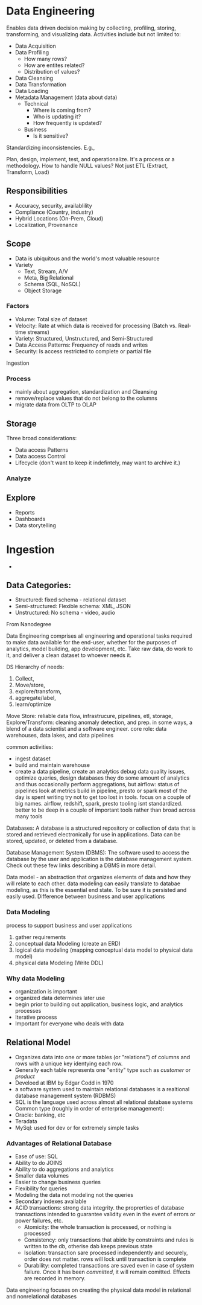 # Data Engineering
Enables data driven decision making by collecting, profiling, storing, transforming, and visualizing data.
Activities include but not limited to:
- Data Acquisition
- Data Profiling
  - How many rows?
  - How are entites related?
  - Distribution of values?
- Data Cleansing
- Data Transformation
- Data Loading
- Metadata Management (data about data)
  - Technical
    - Where is coming from?
    - Who is updating it?
    - How frequently is updated?
  - Business
    - Is it sensitive?


Standardizing inconsistencies. E.g.,

Plan, design, implement, test, and operationalize.
It's a process or a methodology.
How to handle NULL values?
Not just ETL (Extract, Transform, Load)

## Responsibilities
- Accuracy, security, availablility
- Compliance (Country, industry)
- Hybrid Locations (On-Prem, Cloud)
- Localization, Provenance

## Scope
- Data is ubiquitous and the world's most valuable resource
- Variety
  - Text, Stream, A/V
  - Meta, Big Relational
  - Schema (SQL, NoSQL)
  - Object Storage


### Factors
 - Volume: Total size of dataset
 - Velocity: Rate at which data is received for processing (Batch vs. Real-time streams)
 - Variety: Structured, Unstructured, and Semi-Structured
 - Data Access Patterns: Frequency of reads and writes
 - Security: Is access restricted to complete or partial file

Ingestion

 ### Process
 -  mainly about aggregation, standardization and Cleansing
 - remove/replace values that do not belong to the columns
 - migrate data from OLTP to OLAP

 ## Storage
 Three broad considerations:
 - Data access Patterns
 - Data access Control
 - Lifecycle (don't want to keep it indefintely, may want to archive it.)

 ### Analyze

 ## Explore
 - Reports
 - Dashboards
 - Data storytelling

 # Ingestion
 -

 ## Data Categories:
 - Structured: fixed schema - relational dataset
- Semi-structured: Flexible schema: XML, JSON
- Unstructured: No schema -  video, audio

From Nanodegree

Data Engineering comprises all engineering and operational tasks required to make data available for the end-user, whether for the purposes of analytics, model building, app development, etc.
Take raw data, do work to it, and deliver a clean dataset to whoever needs it.

DS Hierarchy of needs:
1. Collect,
2. Move/store,
3. explore/transform,
4. aggregate/label,
5. learn/optimize


 Move Store: reliable data flow, infrastrucure, pipelines, etl, storage,
Explore/Transform: cleaning anomaly detection, and prep.
in some ways, a blend of a data scientist and a software engineer.
core role: data warehouses, data lakes, and data pipelines

common activities:
- ingest dataset
- build and maintain warehouse
- create a data pipeline, create an analytics
debug data quality issues, optimize queries, design databases
they do some amount of analytics and thus occasionally perform aggregations, but
airflow: status of pipelines
look at metrics
build in pipeline, presto or spark
most of the day is spent writing
try not to get too lost in tools.
focus on a couple of big names. airflow, redshift, spark, presto
tooling isnt standardized. better to be deep in a couple of important tools rather than broad across many tools

Databases: A database is a structured repository or collection of data that is stored and retrieved electronically for use in applications. Data can be stored, updated, or deleted from a database.

Database Management System (DBMS): The software used to access the database by the user and application is the database management system. Check out these few links describing a DBMS in more detail.

Data model - an abstraction that organizes elements of data and how they will relate to each other.
data modeling can easily translate to databae modeling, as this is the essential end state. To be sure it is persisted and easily used.
Difference between business and user applications

### Data Modeling
process to support business and user applications
1. gather requirements
2. conceptual data Modeling (create an ERD)
3. logical data modeling (mapping conceptual data model to physical data model)
4. physical data Modeling (Write DDL)

### Why data Modeling
- organization is important
- organized data determines later use
- begin prior to building out application, business logic, and analytics processes
- Iterative process
- Important for everyone who deals with data

## Relational Model
- Organizes data into one or more tables (or "relations") of columns and rows with a unique key identying each row.
- Generally each table represents one "entity" type such as *customer* or *product*
- Develoed at IBM by Edgar Codd in 1970
- a software system used to maintain relational databases is a realtional database management system (RDBMS)
- SQL is the language used across almost all relational database systems
Common type (roughly in order of enterprise management):
 - Oracle: banking, etc
 - Teradata
 - MySql: used for dev or for extremely simple tasks

### Advantages of Relational Database
- Ease of use: SQL
- Ability to do JOINS
- Ability to do aggregations and analytics
- Smaller data volumes
- Easier to change business queries
- Flexibility for queries
- Modeling the data not modeling not the queries
- Secondary indexes available
- ACID transactions: strong data integrity. the proprerties of database transactions intended to guarantee validity even in the event of errors or power failures, etc.
  - Atomicity: the whole transaction is processed, or nothing is processed
  - Consistency: only transactions that abide by constraints and rules is written to the db, otherise dab keeps previous state
  - Isolation: transaction sare processed independently and securely, order does not matter. rows will lock until transaction is complete
  - Durability: completed transactions are saved even in case of system failure.  Once it has been *committed*, it will remain comitted. Effects are recorded in memory.






Data engineering focuses on creating the physical data model in relational and nonrelational databases
